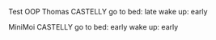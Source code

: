 Test OOP 
Thomas CASTELLY
go to bed: late
wake up: early

MiniMoi CASTELLY
go to bed: early
wake up: early
